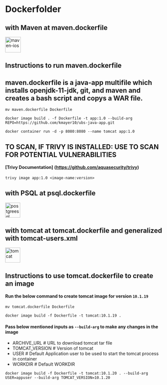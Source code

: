 # Dockerfolder

## with Maven at maven.dockerfile
<img width="50" height="50" src="https://img.icons8.com/ios/50/FF0000/maven-ios.png" alt="maven-ios"/>

## Instructions to run maven.dockerfile
## maven.dockerfile is a java-app multifile which installs openjdk-11-jdk, git, and maven and creates a bash script and copys a WAR file.
```
mv maven.dockerfile Dockerfile
```
```
docker image build . -f Dockerfile -t app:1.0 --build-arg REPO=https://github.com/kmayer10/ubs-java-app.git
```
```
docker container run -d -p 8080:8080 --name tomcat app:1.0
```
## TO SCAN, IF TRIVY IS INSTALLED: USE TO SCAN FOR POTENTIAL VULNERABILITIES
#### [Trivy Documentation] (https://github.com/aquasecurity/trivy)
```
trivy image app:1.0 <image-name:version>
```
## with PSQL at psql.dockerfile
<img width="48" height="48" src="https://img.icons8.com/color/48/postgreesql.png" alt="postgreesql"/>

## with tomcat at tomcat.dockerfile and generalized with tomcat-users.xml
<img width="48" height="48" src="https://img.icons8.com/color/48/tomcat.png" alt="tomcat"/>

## Instructions to use tomcat.dockerfile to create an image
#### Run the below command to create tomcat image for version `10.1.19`
```
mv tomcat.dockerfile Dockerfile
```
```
docker image build -f Dockerfile -t tomcat:10.1.19 .
```
#### Pass below mentioned inputs as `--build-arg` to make any changes in the image
- ARCHIVE_URL       # URL to download tomcat tar file
- TOMCAT_VERSION    # Version of tomcat
- USER              # Default Application user to be used to start the tomcat process in container
- WORKDIR           # Default WORKDIR
```
docker image build -f Dockerfile -t tomcat:10.1.20 . --build-arg USER=appuser --build-arg TOMCAT_VERSION=10.1.20
```


